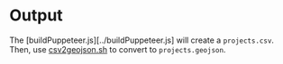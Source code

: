 # Output

The [buildPuppeteer.js][../buildPuppeteer.js] will create a `projects.csv`. Then, use [csv2geojson.sh](csv2geojson.sh) to convert to `projects.geojson`.
